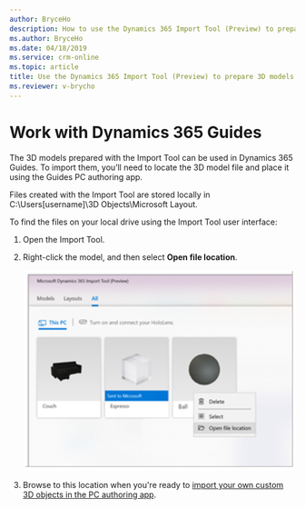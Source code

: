 ```yaml
---
author: BryceHo
description: How to use the Dynamics 365 Import Tool (Preview) to prepare 3D models for Dynamics 365 Guides (Preview)
ms.author: BryceHo
ms.date: 04/18/2019
ms.service: crm-online
ms.topic: article
title: Use the Dynamics 365 Import Tool (Preview) to prepare 3D models for Dynamics 365 Guides (Preview)
ms.reviewer: v-brycho
---
```


# Work with Dynamics 365 Guides

The 3D models prepared with the Import Tool can be used in Dynamics 365 Guides. To import them, you’ll need to locate the 3D model file and place it using the Guides PC authoring app.

Files created with the Import Tool are stored locally in C:\Users\[username]\3D Objects\Microsoft Layout. 

To find the files on your local drive using the Import Tool user interface:

1.	Open the Import Tool.

2.	Right-click the model, and then select **Open file location**.  

    ![Locate file](media/locate-model.PNG "Locate file") 
  
3.	Browse to this location when you're ready to [import your own custom 3D objects in the PC authoring app](https://docs.microsoft.com/en-us/dynamics365/mixed-reality/guides/pc-authoring#import).
